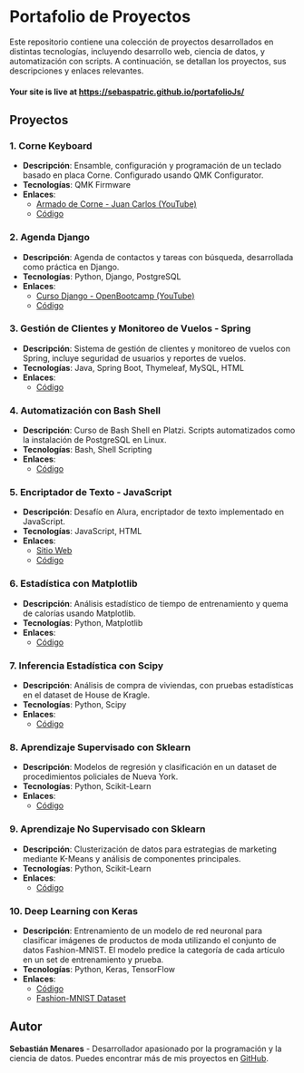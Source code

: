# Portafolio de Proyectos

Este repositorio contiene una colección de proyectos desarrollados en distintas tecnologías, incluyendo desarrollo web, ciencia de datos, y automatización con scripts. A continuación, se detallan los proyectos, sus descripciones y enlaces relevantes.
#### Your site is live at https://sebaspatric.github.io/portafolioJs/

## Proyectos

### 1. Corne Keyboard
- **Descripción**: Ensamble, configuración y programación de un teclado basado en placa Corne. Configurado usando QMK Configurator.
- **Tecnologías**: QMK Firmware
- **Enlaces**:
  - [Armado de Corne - Juan Carlos (YouTube)](https://www.youtube.com/watch?v=sOudDOGmn7M&list=PLInDNE9tSwRK3wNHj9tAqMdl0J8NaXojH&index=4)
  - [Código](https://github.com/sebaspatric/tecladocorne.git)

### 2. Agenda Django
- **Descripción**: Agenda de contactos y tareas con búsqueda, desarrollada como práctica en Django.
- **Tecnologías**: Python, Django, PostgreSQL
- **Enlaces**:
  - [Curso Django - OpenBootcamp (YouTube)](https://www.youtube.com/watch?v=ydlwzwOUkyE&list=PLkVpKYNT_U9cl3hhVg_ROOlSY33uuBWZh)
  - [Código](https://github.com/sebaspatric/GestorDjango.git)

### 3. Gestión de Clientes y Monitoreo de Vuelos - Spring
- **Descripción**: Sistema de gestión de clientes y monitoreo de vuelos con Spring, incluye seguridad de usuarios y reportes de vuelos.
- **Tecnologías**: Java, Spring Boot, Thymeleaf, MySQL, HTML
- **Enlaces**:
  - [Código](https://github.com/sebaspatric/EnergySpring.git)

### 4. Automatización con Bash Shell
- **Descripción**: Curso de Bash Shell en Platzi. Scripts automatizados como la instalación de PostgreSQL en Linux.
- **Tecnologías**: Bash, Shell Scripting
- **Enlaces**:
  - [Código](https://github.com/sebaspatric/shellCourse.git)

### 5. Encriptador de Texto - JavaScript
- **Descripción**: Desafío en Alura, encriptador de texto implementado en JavaScript.
- **Tecnologías**: JavaScript, HTML
- **Enlaces**:
  - [Sitio Web](https://sebaspatric.github.io/encriptador/)
  - [Código](https://github.com/sebaspatric/encriptador.git)

### 6. Estadística con Matplotlib
- **Descripción**: Análisis estadístico de tiempo de entrenamiento y quema de calorías usando Matplotlib.
- **Tecnologías**: Python, Matplotlib
- **Enlaces**:
  - [Código](https://github.com/sebaspatric/CDSprint3/blob/main/SprintM3.ipynb)

### 7. Inferencia Estadística con Scipy
- **Descripción**: Análisis de compra de viviendas, con pruebas estadísticas en el dataset de House de Kragle.
- **Tecnologías**: Python, Scipy
- **Enlaces**:
  - [Código](https://github.com/sebaspatric/M4Sprint/blob/main/Sprint.ipynb)

### 8. Aprendizaje Supervisado con Sklearn
- **Descripción**: Modelos de regresión y clasificación en un dataset de procedimientos policiales de Nueva York.
- **Tecnologías**: Python, Scikit-Learn
- **Enlaces**:
  - [Código](https://github.com/sebaspatric/Sprint5/blob/main/Notebooks/Sprint.ipynb)

### 9. Aprendizaje No Supervisado con Sklearn
- **Descripción**: Clusterización de datos para estrategias de marketing mediante K-Means y análisis de componentes principales.
- **Tecnologías**: Python, Scikit-Learn
- **Enlaces**:
  - [Código](https://github.com/sebaspatric/Sprint6/blob/main/Notebooks/Sprint6.ipynb)

### 10. Deep Learning con Keras
- **Descripción**: Entrenamiento de un modelo de red neuronal para clasificar imágenes de productos de moda utilizando el conjunto de datos Fashion-MNIST. El modelo predice la categoría de cada artículo en un set de entrenamiento y prueba.
- **Tecnologías**: Python, Keras, TensorFlow
- **Enlaces**:
  - [Código](https://github.com/sebaspatric/Sprint6/blob/main/Notebooks/Sprint6.ipynb)
  - [Fashion-MNIST Dataset](https://github.com/zalandoresearch/fashion-mnist)
  
## Autor
**Sebastián Menares** - Desarrollador apasionado por la programación y la ciencia de datos. Puedes encontrar más de mis proyectos en [GitHub](https://github.com/sebaspatric).
